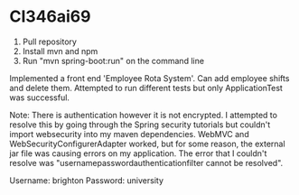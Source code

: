 # CI346ai69

1. Pull repository
2. Install mvn and npm
3. Run "mvn spring-boot:run" on the command line


Implemented a front end 'Employee Rota System'. Can add employee shifts and delete them. Attempted to run different tests but only ApplicationTest was successful. 

Note: There is authentication however it is not encrypted. I attempted to resolve this by going through the Spring security tutorials but couldn't import websecurity into my maven dependencies. WebMVC and WebSecurityConfigurerAdapter worked, but for some reason, the external jar file was causing errors on my application. The error that I couldn't resolve was "usernamepasswordauthenticationfilter cannot be resolved". 

Username: brighton
Password: university
